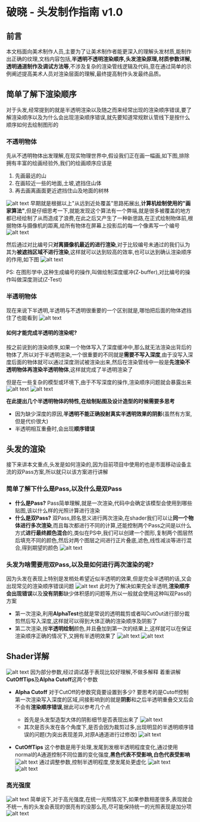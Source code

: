 <!--
 * @Description: 
 * @Author: huang zhen,467360906@qq.com
 * @Version: 0.0.1
 * @Date: 2024-02-29 18:08:02
 * @LastEditTime: 2024-05-14 17:17:58
 * @LastEditors: huang zhen,467360906@qq.com
 * Copyright    : G AUTOMOBILE RESEARCH INSTITUTE CO.,LTD Copyright (c) 2024.
-->
# 破晓 - 头发制作指南 v1.0
## 前言
  本文档面向美术制作人员,主要为了让美术制作者能更深入的理解头发材质,能制作出正确的纹理,文档内容包括,**半透明不透明渲染顺序,头发渲染原理,材质参数详解,透明通道制作及调试方法等**,不涉及复杂的渲染管线逻辑及代码,意在通过简单的示例阐述提高美术人员对渲染层面的理解,最终提高制作头发最终品质。
## 简单了解下渲染顺序
  对于头发,经常提到的就是半透明渲染以及随之而来经常出现的渲染顺序错误,要了解渲染顺序以及为什么会出现渲染顺序错误,就先要知道常规默认管线下是按什么顺序如何去绘制图形的
### 不透明物体
  先从不透明物体出发理解,在现实物理世界中,假设我们正在画一幅画,如下图,排除拥有丰富的绘画经验外,我们的绘画顺序应该是
  1. 先画最远的山
  2. 在画较近一些的地面,土坡,遮挡住山体
  3. 再去画离画面更近遮挡住山及地面的树林
  
  ![alt text](image.png)
  早期就是根据以上"从远到近处覆盖"思路拓展出,**计算机绘制使用的"画家算法"**,但是仔细思考一下,就能发现这个算法有一个弊端,就是很多被覆盖的地方都已经绘制了从而造成了浪费,在此之后又产生了一种新思路,在正式绘制物体前,根据物体与摄像机的距离,给所有物体在屏幕上投影后的每一个像素写一个编号
  ![alt text](image-3.png)

  然后通过对比编号只**对离摄像机最近的进行渲染**,对于比较编号未通过的我们认为其为**被遮挡区域不进行渲染**,这样就可以达到较高的效率,也可以达到确认渲染顺序的作用,如下图
  ![alt text](image-4.png)

  PS: 在图形学中,这种生成编号的操作,叫做绘制深度缓冲(Z-buffer),对比编号的操作叫做深度测试(Z-Test)
  
### 半透明物体
  现在来说下半透明,半透明与不透明很重要的一个区别就是,哪怕把后面的物体遮挡住了也能看到
  ![alt text](image-1.png)
#### 如何才能完成半透明的渲染呢?
  按之前说到的渲染顺序,如果一个物体写入了深度缓冲中,那么就无法渲染出背后的物体了,所以对于半透明渲染,一个很重要的不同就是**需要不写入深度**,由于没写入深度后面的物体就可以通过深度测试被渲染出来,然后在渲染管线中一般是**先渲染不透明物体再渲染半透明物体**,这样就完成了半透明渲染了
  
  但是在一些复杂的模型或环境下,由于不写深度的操作,渲染顺序问题就会暴露出来
  ![alt text](渲染顺序错误.gif)
  ![alt text](半透明渲染错误.gif)

  **在此提出几个半透明物体的特性,在绘制贴图及设计造型的时候需要多思考**
  - 因为缺少深度的原因,**半透明不能正确投射真实半透明效果的阴影**(虽然有方案,但是代价很大)
  - 半透明相互重叠时,会出现**顺序错误**
## 头发的渲染
  接下来讲本文重点,头发是如何渲染的,因为目前项目中使用的也是市面移动设备主流的双Pass方案,所以就只以该方案进行讲解
  
### 简单了解下什么是Pass,以及什么是双Pass
  - **什么是Pass?**
  Pass简单理解,就是一次渲染,代码中会确定该模型会使用到哪些贴图,该以什么样的光照计算进行渲染
  - **什么是双Pass?**
  双Pass,顾名思义进行两次渲染,在shader我们可以让**同一个物体进行多次渲染**,而且每次都进行不同的计算,还能控制两个Pass之间是以什么方式**进行最终颜色混合**的,类似在PS中,我们可以创建一个图形,复制两个图层然后填充不同的颜色,然后对两个图层之间进行正片叠底,滤色,线性减淡等进行混合,得到期望的颜色
  ![alt text](图层混合.png)

### 头发为啥需要用双Pass,以及是如何进行两次渲染的呢?
  因为头发在表现上特别是发梢处希望近似半透明的效果,但是完全半透明的话,又会出现常见的渲染顺序错误问题
  ![alt text](仅AlphaBlend.gif)
  此时为了解决如果完全半透明,**渲染顺序会出现错误**以及**没有阴影**缺少体积感的问题等,所以一般就会使用这种叫双Pass的方案
  - 第一次渲染,利用**AlphaTest**也就是常说的透明裁剪或者叫CutOut进行部分裁剪然后写入深度,这样就可以得到大体正确的渲染顺序及阴影了
  - 第二次渲染,按**半透明绘制**颜色,并且叠加到第一次的结果上,这样就可以在保证渲染顺序正确的情况下,又拥有半透明效果了
  ![alt text](头发渲染.png)
  ![alt text](头发渲染2.png)
## Shader详解
![alt text](image-7.png)
因为部分参数,经过调试基于表现比较好理解,不做多解释
着重讲解**CutOffTips**及**Alpha Cutoff**这两个参数
- **Alpha Cutoff**
对于CutOff的参数究竟要设置到多少?
要思考的是Cutoff控制第一次渲染写入深度的区域,间接影响到的就是**阴影**和之后半透明重叠交叉后会不会有**渲染顺序错误**,据此可以参考几个点
  - 首先是头发型造型大体的阴影细节是否表现出来了
    ![alt text](头发阴影.gif)
  - 其次是否头发在各个角度下,是否会因为裁剪过多,出现明显的半透明顺序错误的问题(为突出表现差异,对原A通道进行过修改)
    ![alt text](渲染顺序错误02.gif)

- **CutOffTips**
这个参数是用于处理,发尾到发根半透明程度变化,通过使用normal的A通道控制不同位置的变化强度,**黑色代表不受影响,白色代表受影响**
![alt text](image-9.png)
通过调整参数,控制半透明程度,使发尾处更虚化
![alt text](软化.gif)
![alt text](半透明效果.gif)

### 高光强度
![alt text](image-10.png)
简单说下,对于高光强度,在统一光照情况下,如果参数相差很多,表现就会不统一,有的头发会表现的很亮有的没那么亮,尽可能保持统一的光照表现是加分项
![alt text](灯光强度和谐.gif)